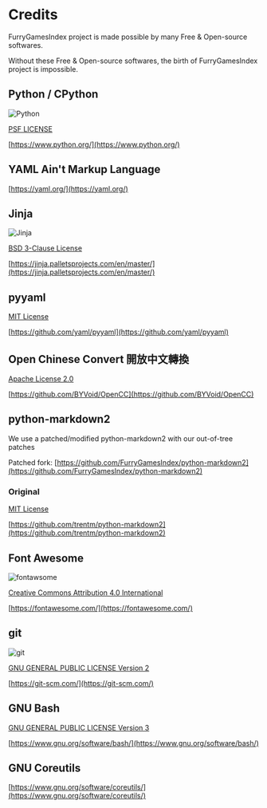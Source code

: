 # Credits

FurryGamesIndex project is made possible by many Free & Open-source softwares.

Without these Free & Open-source softwares, the birth of FurryGamesIndex project is impossible.

## Python / CPython

![Python](https://i.imgur.com/HMaUIXY.png)

[PSF LICENSE](https://docs.python.org/3/license.html)

[https://www.python.org/](https://www.python.org/)

## YAML Ain't Markup Language

[https://yaml.org/](https://yaml.org/)

## Jinja

![Jinja](https://i.imgur.com/h7rRqcV.png)

[BSD 3-Clause License](https://github.com/pallets/jinja/blob/master/LICENSE.rst)

[https://jinja.palletsprojects.com/en/master/](https://jinja.palletsprojects.com/en/master/)

## pyyaml

[MIT License](https://github.com/yaml/pyyaml/blob/master/LICENSE)

[https://github.com/yaml/pyyaml](https://github.com/yaml/pyyaml)

## Open Chinese Convert 開放中文轉換

[Apache License 2.0](https://github.com/BYVoid/OpenCC/blob/master/LICENSE)

[https://github.com/BYVoid/OpenCC](https://github.com/BYVoid/OpenCC)

## python-markdown2

We use a patched/modified python-markdown2 with our out-of-tree patches

Patched fork: [https://github.com/FurryGamesIndex/python-markdown2](https://github.com/FurryGamesIndex/python-markdown2)

### Original

[MIT License](https://github.com/trentm/python-markdown2/blob/master/LICENSE.txt)

[https://github.com/trentm/python-markdown2](https://github.com/trentm/python-markdown2)

## Font Awesome

![fontawsome](https://i.imgur.com/9Cwq7hi.png)

[Creative Commons Attribution 4.0 International](https://fontawesome.com/license)

[https://fontawesome.com/](https://fontawesome.com/)

## git

![git](https://i.imgur.com/PPCjVty.png)

[GNU GENERAL PUBLIC LICENSE Version 2](https://git-scm.com/about/free-and-open-source)

[https://git-scm.com/](https://git-scm.com/)

## GNU Bash

[GNU GENERAL PUBLIC LICENSE Version 3](https://www.gnu.org/licenses/gpl-3.0.html)

[https://www.gnu.org/software/bash/](https://www.gnu.org/software/bash/)

## GNU Coreutils

[https://www.gnu.org/software/coreutils/](https://www.gnu.org/software/coreutils/)
